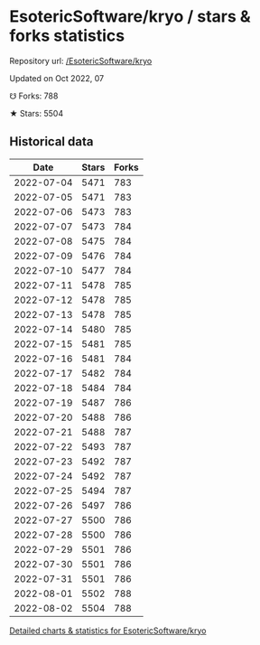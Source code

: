 # EsotericSoftware/kryo / stars & forks statistics

Repository url: [/EsotericSoftware/kryo](https://github.com/EsotericSoftware/kryo)

Updated on Oct 2022, 07

☋ Forks: 788

★ Stars: 5504

## Historical data
| Date | Stars | Forks |
|------|-------|-------|
| 2022-07-04 | 5471 | 783 | 
| 2022-07-05 | 5471 | 783 | 
| 2022-07-06 | 5473 | 783 | 
| 2022-07-07 | 5473 | 784 | 
| 2022-07-08 | 5475 | 784 | 
| 2022-07-09 | 5476 | 784 | 
| 2022-07-10 | 5477 | 784 | 
| 2022-07-11 | 5478 | 785 | 
| 2022-07-12 | 5478 | 785 | 
| 2022-07-13 | 5478 | 785 | 
| 2022-07-14 | 5480 | 785 | 
| 2022-07-15 | 5481 | 785 | 
| 2022-07-16 | 5481 | 784 | 
| 2022-07-17 | 5482 | 784 | 
| 2022-07-18 | 5484 | 784 | 
| 2022-07-19 | 5487 | 786 | 
| 2022-07-20 | 5488 | 786 | 
| 2022-07-21 | 5488 | 787 | 
| 2022-07-22 | 5493 | 787 | 
| 2022-07-23 | 5492 | 787 | 
| 2022-07-24 | 5492 | 787 | 
| 2022-07-25 | 5494 | 787 | 
| 2022-07-26 | 5497 | 786 | 
| 2022-07-27 | 5500 | 786 | 
| 2022-07-28 | 5500 | 786 | 
| 2022-07-29 | 5501 | 786 | 
| 2022-07-30 | 5501 | 786 | 
| 2022-07-31 | 5501 | 786 | 
| 2022-08-01 | 5502 | 788 | 
| 2022-08-02 | 5504 | 788 | 


[Detailed charts & statistics for EsotericSoftware/kryo](https://reviewgithub.com/rep/EsotericSoftware/kryo)
